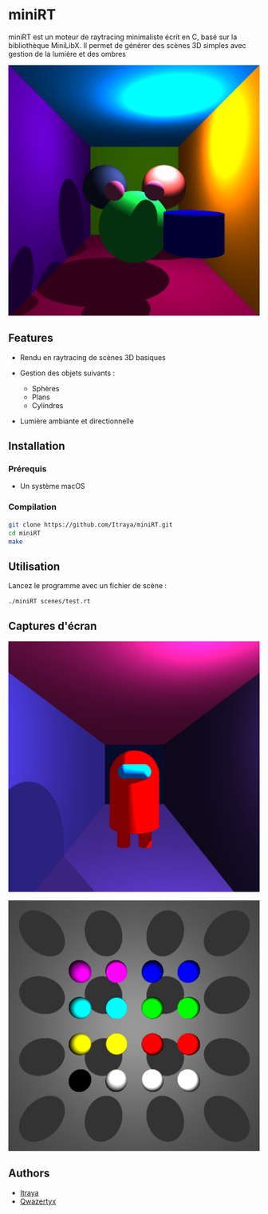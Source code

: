 
# miniRT

miniRT est un moteur de raytracing minimaliste écrit en C, basé sur la bibliothèque MiniLibX. Il permet de générer des scènes 3D simples avec gestion de la lumière et des ombres

![Box](https://github.com/Itraya/miniRT/blob/master/imgs/2.png?raw=true)


## Features

- Rendu en raytracing de scènes 3D basiques

- Gestion des objets suivants :
    - Sphères
    - Plans
    - Cylindres

- Lumière ambiante et directionnelle
## Installation

### Prérequis

- Un système macOS

### Compilation

```bash
git clone https://github.com/Itraya/miniRT.git
cd miniRT
make
```

## Utilisation

Lancez le programme avec un fichier de scène :

```bash
./miniRT scenes/test.rt
```
## Captures d'écran

![Sus](https://github.com/Itraya/miniRT/blob/master/imgs/3.png?raw=true)

![Color](https://github.com/Itraya/miniRT/blob/master/imgs/1.png?raw=true)



## Authors

- [Itraya](https://www.github.com/Itraya)
- [Qwazertyx](https://www.github.com/Qwazertyx)

